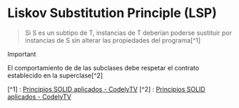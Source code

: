 # Liskov Substitution Principle (LSP)
> Si S es un subtipo de T, instancias de T deberían poderse sustituir por instancias de S sin alterar las propiedades del programa[^1]

> [!IMPORTANT]
> El comportamiento de de las subclases debe respetar el contrato establecido en la superclase[^2]


[^1] : [Principios SOLID aplicados - CodelyTV](https://pro.codely.com/library/principios-solid-aplicados-36875/77070/about/)
[^2] : [Principios SOLID aplicados - CodelyTV](https://pro.codely.com/library/principios-solid-aplicados-36875/77070/about/)
